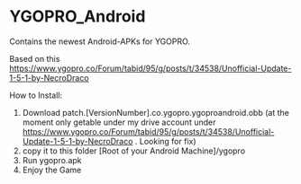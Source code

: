 # YGOPRO_Android

Contains the newest Android-APKs for YGOPRO. 

Based on this https://www.ygopro.co/Forum/tabid/95/g/posts/t/34538/Unofficial-Update-1-5-1-by-NecroDraco

How to Install: 
1. Download patch.[VersionNumber].co.ygopro.ygoproandroid.obb (at the moment only getable under my drive account under https://www.ygopro.co/Forum/tabid/95/g/posts/t/34538/Unofficial-Update-1-5-1-by-NecroDraco . Looking for fix)
2. copy it to this folder [Root of your Android Machine]/ygopro
2. Run ygopro.apk 
3. Enjoy the Game
